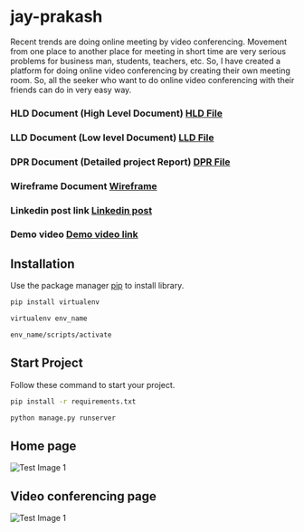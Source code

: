 # jay-prakash

Recent trends are doing online meeting by video conferencing. Movement from
one place to another place for meeting in short time are very serious problems for
business man, students, teachers, etc. So, I have created a platform for doing
online video conferencing by creating their own meeting room. So, all the seeker
who want to do online video conferencing with their friends can do in very easy
way.

### HLD Document (High Level Document) [HLD File](https://drive.google.com/file/d/1uEXrcMd_bToy4r3TtXcNvGOjnEwjg0mL/view?usp=sharing) 
### LLD Document (Low level Document) [LLD File](https://drive.google.com/file/d/1PqvuLy4Z8SC3O980Kdjesg-zhcVSdc7t/view?usp=sharing) 
### DPR Document (Detailed project Report) [DPR File](https://drive.google.com/file/d/1xonfVz8s1DxPhmqvidnDJ0m0_1PCBi8O/view?usp=sharing) 
### Wireframe Document [Wireframe](https://drive.google.com/file/d/1k5m57bjB69r7d1_cuXeqRb_OPgLk5AIB/view?usp=sharing) 

### Linkedin post link [Linkedin post](https://www.linkedin.com/posts/jayprakashbind_python-datascience-machinelearning-activity-6911237314841104384-J7bm?utm_source=linkedin_share&utm_medium=member_desktop_web) 

### Demo video [Demo video link](https://drive.google.com/file/d/1RUYTaSgIQRBX1u6nSa7buyg4UXfOi4QX/view?usp=sharing) 

## Installation

Use the package manager [pip](https://pip.pypa.io/en/stable/) to install library.

```bash
pip install virtualenv
```
```bash
virtualenv env_name
```
```bash
env_name/scripts/activate
```
## Start Project

Follow these command to start your project.

```bash
pip install -r requirements.txt
```
```bash
python manage.py runserver
```
## Home page

![Test Image 1](https://github.com/codejay411/jay-prakash/blob/main/Screenshot%20(116).png)

## Video conferencing page

![Test Image 1](https://github.com/codejay411/jay-prakash/blob/main/Screenshot%20(117).png)

